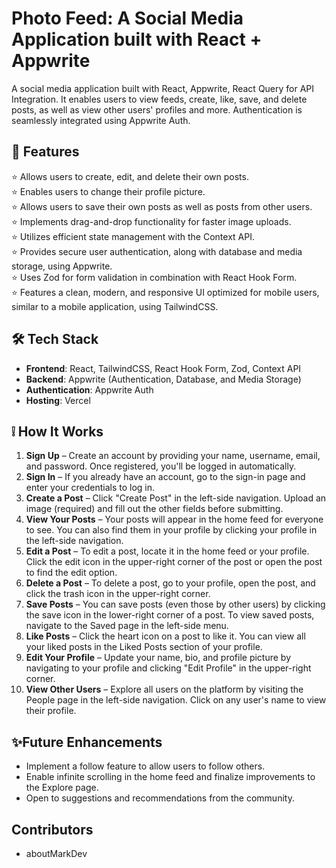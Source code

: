 # Photo Feed: A Social Media Application built with React + Appwrite
A social media application built with React, Appwrite, React Query for API Integration. It enables users to view feeds, create, like, save, and delete posts, as well as view other users' profiles and more. Authentication is seamlessly integrated using Appwrite Auth.

## 🚀 Features
⭐ Allows users to create, edit, and delete their own posts.  
⭐ Enables users to change their profile picture.  
⭐ Allows users to save their own posts as well as posts from other users.  
⭐ Implements drag-and-drop functionality for faster image uploads.  
⭐ Utilizes efficient state management with the Context API.  
⭐ Provides secure user authentication, along with database and media storage, using Appwrite.  
⭐ Uses Zod for form validation in combination with React Hook Form.  
⭐ Features a clean, modern, and responsive UI optimized for mobile users, similar to a mobile application, using TailwindCSS.  

## 🛠️ Tech Stack
- **Frontend**: React, TailwindCSS, React Hook Form, Zod, Context API
- **Backend**: Appwrite (Authentication, Database, and Media Storage)
- **Authentication**: Appwrite Auth
- **Hosting**: Vercel

## ❕ How It Works
1. **Sign Up** – Create an account by providing your name, username, email, and password. Once registered, you'll be logged in automatically.
2. **Sign In** – If you already have an account, go to the sign-in page and enter your credentials to log in.
3. **Create a Post** – Click "Create Post" in the left-side navigation. Upload an image (required) and fill out the other fields before submitting.
4. **View Your Posts** – Your posts will appear in the home feed for everyone to see. You can also find them in your profile by clicking your profile in the left-side navigation.
5. **Edit a Post** – To edit a post, locate it in the home feed or your profile. Click the edit icon in the upper-right corner of the post or open the post to find the edit option.
6. **Delete a Post** – To delete a post, go to your profile, open the post, and click the trash icon in the upper-right corner.
7. **Save Posts** – You can save posts (even those by other users) by clicking the save icon in the lower-right corner of a post. To view saved posts, navigate to the Saved page in the left-side menu.
8. **Like Posts** – Click the heart icon on a post to like it. You can view all your liked posts in the Liked Posts section of your profile.
9. **Edit Your Profile** – Update your name, bio, and profile picture by navigating to your profile and clicking "Edit Profile" in the upper-right corner.
10. **View Other Users** – Explore all users on the platform by visiting the People page in the left-side navigation. Click on any user's name to view their profile.

## ✨Future Enhancements
- Implement a follow feature to allow users to follow others.
- Enable infinite scrolling in the home feed and finalize improvements to the Explore page.
- Open to suggestions and recommendations from the community.

## Contributors
- aboutMarkDev
